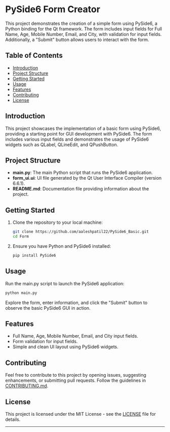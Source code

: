 # PySide6 Form Creator

This project demonstrates the creation of a simple form using PySide6, a Python binding for the Qt framework. The form includes input fields for Full Name, Age, Mobile Number, Email, and City, with validation for input fields. Additionally, a "Submit" button allows users to interact with the form.

## Table of Contents

- [Introduction](#introduction)
- [Project Structure](#project-structure)
- [Getting Started](#getting-started)
- [Usage](#usage)
- [Features](#features)
- [Contributing](#contributing)
- [License](#license)

## Introduction

This project showcases the implementation of a basic form using PySide6, providing a starting point for GUI development with PySide6. The form includes various input fields and demonstrates the usage of PySide6 widgets such as QLabel, QLineEdit, and QPushButton.

## Project Structure

- **main.py**: The main Python script that runs the PySide6 application.
- **form_ui.ui**: UI file generated by the Qt User Interface Compiler (version 6.6.1).
- **README.md**: Documentation file providing information about the project.

## Getting Started

1. Clone the repository to your local machine:

   ```bash
   git clone https://github.com/aaleshpatil22/PySide6_Basic.git
   cd Form
   ```

2. Ensure you have Python and PySide6 installed:

   ```bash
   pip install PySide6
   ```

## Usage

Run the main.py script to launch the PySide6 application:

```bash
python main.py
```

Explore the form, enter information, and click the "Submit" button to observe the basic PySide6 GUI in action.

## Features

- Full Name, Age, Mobile Number, Email, and City input fields.
- Form validation for input fields.
- Simple and clean UI layout using PySide6 widgets.

## Contributing

Feel free to contribute to this project by opening issues, suggesting enhancements, or submitting pull requests. Follow the guidelines in [CONTRIBUTING.md](CONTRIBUTING.md).

## License

This project is licensed under the MIT License - see the [LICENSE](LICENSE) file for details.

---
